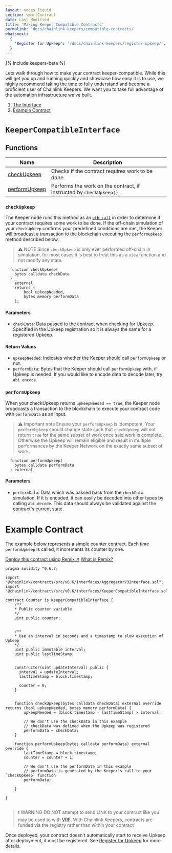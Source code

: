 ```yaml
---
layout: nodes.liquid
section: smartContract
date: Last Modified
title: 'Making Keeper Compatible Contracts'
permalink: 'docs/chainlink-keepers/compatible-contracts/'
whatsnext:
  {
    'Register for Upkeep': '/docs/chainlink-keepers/register-upkeep/',
  }
---
```

{% include keepers-beta %}

Lets walk through how to make your contract keeper-compatible. While this will get you up and running quickly and showcase how easy it is to use, we highly recommend taking the time to fully understand and become a proficient user of Chainlink Keepers. We want you to take full advantage of the automation infrastructure we’ve built.

1. [The Interface](#keepercompatibleinterface)
1. [Example Contract](#example-contract)


# `KeeperCompatibleInterface`

## Functions

| Name                            | Description                                                          |
| ------------------------------- | -------------------------------------------------------------------- |
| [checkUpkeep](#checkupkeep)     | Checks if the contract requires work to be done.                     |
| [performUpkeep](#performupkeep) | Performs the work on the contract, if instructed by `checkUpkeep()`. |

### `checkUpkeep`
The Keeper node runs this method as an [`eth_call`](https://eth.wiki/json-rpc/API#eth_call) in order to determine if your contract requires some work to be done. If the off-chain simulation of your `checkUpkeep` confirms your predefined conditions are met, the Keeper will broadcast a transaction to the blockchain executing the `performUpkeep` method described below.

> ⚠️ NOTE
> Since `checkUpkeep` is only ever performed off-chain in simulation, for most cases it is best to treat this as a `view` function and not modify any state.

```solidity
  function checkUpkeep(
    bytes calldata checkData
  )
    external
    returns (
        bool upkeepNeeded,
        bytes memory performData
    );
```

#### Parameters

- `checkData`: Data passed to the contract when checking for Upkeep. Specified in the Upkeep registration so it is always the same for a registered Upkeep.

#### Return Values

- `upkeepNeeded`: Indicates whether the Keeper should call `performUpkeep` or not.
- `performData`: Bytes that the Keeper should call `performUpkeep` with, if Upkeep is needed. If you would like to encode data to decode later, try `abi.encode`.

### `performUpkeep`

When your checkUpkeep returns `upkeepNeeded == true`, the Keeper node broadcasts a transaction to the blockchain to execute your contract code with `performData` as an input.

> ⚠️ Important note
> Ensure your `performUpkeep` is idempotent. Your `performUpkeep` should change state such that `checkUpkeep` will not return `true` for the same subset of work once said work is complete. Otherwise the Upkeep will remain eligible and result in multiple performances by the Keeper Network on the exactly same subset of work.



```solidity
  function performUpkeep(
    bytes calldata performData
  ) external;
```

#### Parameters

- `performData`: Data which was passed back from the `checkData` simulation. If it is encoded, it can easily be decoded into other types by calling `abi.decode`. This data should always be validated against the contract's current state.

# Example Contract
The example below represents a simple counter contract. Each time `performUpkeep` is called, it increments its counter by one.

<div class="remix-callout">
    <a href="https://remix.ethereum.org/#version=soljson-v0.6.6+commit.6c089d02.js&optimize=false&evmVersion=null&gist=62587a7f0885c4cbdbd587ca0dc74a12" class="cl-button--ghost solidity-tracked">Deploy this contract using Remix ↗</a>
    <a href="../../deploy-your-first-contract/" title="">What is Remix?</a>
</div>



```solidity
pragma solidity ^0.6.7;

import "@chainlink/contracts/src/v0.6/interfaces/AggregatorV3Interface.sol";
import "@chainlink/contracts/src/v0.6/interfaces/KeeperCompatibleInterface.sol";

contract Counter is KeeperCompatibleInterface {
    /**
    * Public counter variable
    */
    uint public counter;


    /**
    * Use an interval in seconds and a timestamp to slow execution of Upkeep
    */
    uint public immutable interval;
    uint public lastTimeStamp;

    
    constructor(uint updateInterval) public {
      interval = updateInterval;
      lastTimeStamp = block.timestamp;

      counter = 0;
    }


    function checkUpkeep(bytes calldata checkData) external override returns (bool upkeepNeeded, bytes memory performData) {
        upkeepNeeded = (block.timestamp - lastTimeStamp) > interval;

        // We don't use the checkData in this example
        // checkData was defined when the Upkeep was registered
        performData = checkData;
    }

    function performUpkeep(bytes calldata performData) external override {
        lastTimeStamp = block.timestamp;
        counter = counter + 1;

        // We don't use the performData in this example
        // performData is generated by the Keeper's call to your `checkUpkeep` function
        performData;
        
    }
    
}
    
```

> ❗️ WARNING
> DO NOT attempt to send LINK to your contract like you may be used to with [VRF](../../get-a-random-number/). With Chainlink Keepers, contracts are funded via the registry rather than within your contract

Once deployed, your contract doesn't automatically start to receive Upkeep after deployment, it must be registered. See [Register for Upkeep](../register-upkeep/) for more details.
